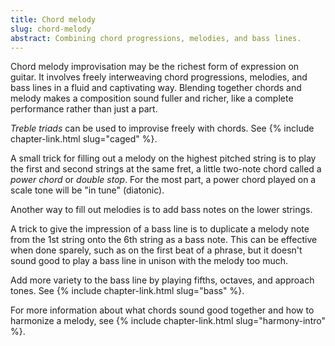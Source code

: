 ```yaml
---
title: Chord melody
slug: chord-melody
abstract: Combining chord progressions, melodies, and bass lines.
---
```


Chord melody improvisation may be the richest form of expression on guitar.
It involves freely interweaving chord progressions,
melodies, and bass lines in a fluid and captivating way.
Blending together chords and melody makes a composition sound fuller and richer, 
like a complete performance rather than just a part.

*Treble triads* can be used to improvise freely with chords. 
See {% include chapter-link.html slug="caged" %}.

A small trick for filling out a melody on the highest pitched string
is to play the first and second strings at the same fret,
a little two-note chord called a *power chord* or *double stop*.
For the most part,
a power chord played on a scale tone
will be "in tune" (diatonic).

Another way to fill out melodies 
is to add bass notes on the lower strings.

A trick to give the impression of a bass line is to duplicate a melody note from the 1st string onto the 6th string as a bass note.
This can be effective when done sparely,
such as on the first beat of a phrase,
but it doesn't sound good to play a bass line in unison with the melody too much.

Add more variety to the bass line by playing fifths, octaves, and approach tones.
See {% include chapter-link.html slug="bass" %}.

For more information about what chords sound good together
and how to harmonize a melody,
see {% include chapter-link.html slug="harmony-intro" %}. 
